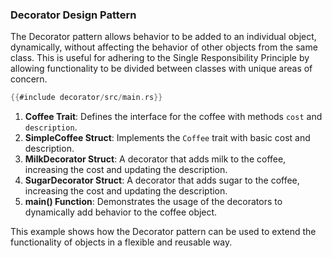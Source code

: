### Decorator Design Pattern

The Decorator pattern allows behavior to be added to an individual object, dynamically, without affecting the behavior of other objects from the same class. This is useful for adhering to the Single Responsibility Principle by allowing functionality to be divided between classes with unique areas of concern.

```rust
{{#include decorator/src/main.rs}}
```

1. **Coffee Trait**: Defines the interface for the coffee with methods `cost` and `description`.
2. **SimpleCoffee Struct**: Implements the `Coffee` trait with basic cost and description.
3. **MilkDecorator Struct**: A decorator that adds milk to the coffee, increasing the cost and updating the description.
4. **SugarDecorator Struct**: A decorator that adds sugar to the coffee, increasing the cost and updating the description.
5. **main() Function**: Demonstrates the usage of the decorators to dynamically add behavior to the coffee object.

This example shows how the Decorator pattern can be used to extend the functionality of objects in a flexible and reusable way.